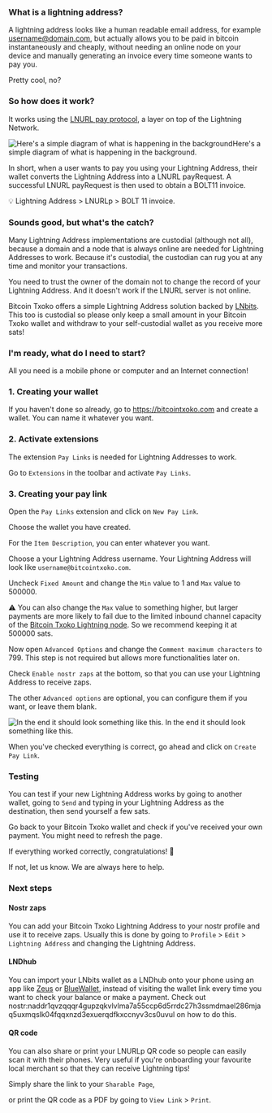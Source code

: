 ### What is a lightning address?

A lightning address looks like a human readable email address, for example username@domain.com, but actually allows you to be paid in bitcoin instantaneously and cheaply, without needing an online node on your device and manually generating an invoice every time someone wants to pay you. 

Pretty cool, no?
### So how does it work?

It works using the [LNURL pay protocol](https://github.com/lnurl/luds/blob/legacy/lnurl-pay.md), a layer on top of the Lightning Network.  

![Here's a simple diagram of what is happening in the background](https://blob.satellite.earth/908a8572fe3ec8c5b17bcbae1065b69af15b39958401c87128723f3250122cec)Here's a simple diagram of what is happening in the background. 

In short, when a user wants to pay you using your Lightning Address, their wallet converts the Lightning Address into a LNURL payRequest. A successful LNURL payRequest is then used to obtain a BOLT11 invoice. 

💡 Lightning Address > LNURLp > BOLT 11 invoice. 
### Sounds good, but what's the catch?

Many Lightning Address implementations are custodial (although not all), because a domain and a node that is always online are needed for Lightning Addresses to work. Because it's custodial, the custodian can rug you at any time and monitor your transactions. 

You need to trust the owner of the domain not to change the record of your Lightning Address. And it doesn't work if the LNURL server is not online. 

Bitcoin Txoko offers a simple Lightning Address solution backed by [LNbits](https://lnbits.com/). This too is custodial so please only keep a small amount in your Bitcoin Txoko wallet and withdraw to your self-custodial wallet as you receive more sats!
### I'm ready, what do I need to start?

All you need is a mobile phone or computer and an Internet connection!
### 1. Creating your wallet

If you haven't done so already, go to https://bitcointxoko.com and create a wallet. You can name it whatever you want. 

### 2. Activate extensions

The extension `Pay Links` is needed for Lightning Addresses to work. 

Go to `Extensions` in the toolbar and activate `Pay Links`. 
### 3. Creating your pay link

Open the `Pay Links` extension and click on `New Pay Link`. 

Choose the wallet you have created. 

For the `Item Description`, you can enter whatever you want. 

Choose a your Lightning Address username. Your Lightning Address will look like `username@bitcointxoko.com`. 

Uncheck `Fixed Amount` and change the `Min` value to 1 and `Max` value to 500000. 

⚠️ You can also change the `Max` value to something higher, but larger payments are more likely to fail due to the limited inbound channel capacity of the [Bitcoin Txoko Lightning node](https://amboss.space/node/03fb64900a7647b4499a88a6c30976333074dad3bb7702d0219bd84dc4ac4a241e). So we recommend keeping it at 500000 sats. 

Now open `Advanced Options` and change the `Comment maximum characters` to 799. This step is not required but allows more functionalities later on. 

Check `Enable nostr zaps` at the bottom, so that you can use your Lightning Address to receive zaps.

The other `Advanced options` are optional, you can configure them if you want, or leave them blank. 

![In the end it should look something like this. ](https://raw.githubusercontent.com/bitcointxoko/guides/main/images/lnurlp/lnurlp-config.png)
In the end it should look something like this. 

When you've checked everything is correct, go ahead and click on `Create Pay Link`. 
### Testing

You can test if your new Lightning Address works by going to another wallet, going to `Send` and typing in your Lightning Address as the destination, then send yourself a few sats. 

Go back to your Bitcoin Txoko wallet and check if you've received your own payment. You might need to refresh the page. 

If everything worked correctly, congratulations! 🥳

If not, let us know. We are always here to help.
### Next steps

#### Nostr zaps
You can add your Bitcoin Txoko Lightning Address to your nostr profile and use it to receive zaps. Usually this is done by going to `Profile` > `Edit` > `Lightning Address` and changing the Lightning Address. 
#### LNDhub
You can import your LNbits wallet as a LNDhub onto your phone using an app like [Zeus](https://zeusln.app/) or [BlueWallet](https://bluewallet.io/), instead of visiting the wallet link every time you want to check your balance or make a payment. Check out nostr:naddr1qvzqqqr4gupzqkvlvlma7a55ccp6d5rrdc27h3ssmdmael286mjaq5uxmqslk04fqqxnzd3exuerqdfkxccnyv3cs0uvul on how to do this. 
#### QR code
You can also share or print your LNURLp QR code so people can easily scan it with their phones. Very useful if you're onboarding your favourite local merchant so that they can receive Lightning tips!

Simply share the link to your `Sharable Page`, 

or print the QR code as a PDF by going to `View Link` > `Print`. 

